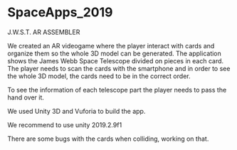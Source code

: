 # SpaceApps_2019

J.W.S.T. AR ASSEMBLER

We created an AR videogame where the player interact with cards and organize them so the whole 3D model can be generated.
The application shows the James Webb Space Telescope divided on pieces in each card. The player needs to scan the cards with the smartphone and in order to see the whole 3D model, the cards need to be in the correct order.

To see the information of each telescope part the player needs to pass the hand over it.


We used Unity 3D and Vuforia to build the app.

We recommend to use unity 2019.2.9f1


There are some bugs with the cards when colliding, working on that.
